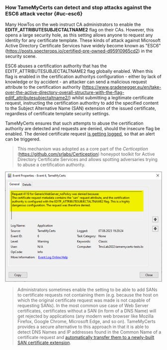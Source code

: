 ### How TameMyCerts can detect and stop attacks against the ESC6 attack vector {#uc-esc6}

Many HowTos on the web instruct CA administrators to enable the **EDITF\_ATTRIBUTESUBJECTALTNAME2** flag on their CAs. However, this opens a large security hole, as this setting allows anyone to request any identity for any certificate template. These kinds of attack against Microsoft Active Directory Certificate Services have widely become known as "ESC6" (<https://posts.specterops.io/certified-pre-owned-d95910965cd2>) in the security scene.

ESC6 abuses a certification authority that has the EDITF\_ATTRIBUTESUBJECTALTNAME2 flag globally enabled. When this flag is enabled in the certification authoritys configuration - either by lack of knowledge or by accident - an attacker can send a malicious request attribute to the certification authority (<https://www.gradenegger.eu/en/take-over-the-active-directory-overall-structure-with-the-flag-editf_attributesubjectaltname2/>) whilst submitting a legitimate certificate request, instructing the certification authoritry to add the specified content to the Subject Alternative Name (SAN) extension of the issued certificate, regardless of certificate template security settings.

TameMyCerts ensures that such attempts to abuse the certification authority are detected and requests are denied, should the insecure flag be enabled. The denied certificate request [is getting logged](#logs), so that an alert can be triggered.

> This mechanism was adopted as a core part of the _Certiception_ (<https://github.com/srlabs/Certiception>) honeypot toolkit for Active Directory Certificate Services and allows spotting adversaries trying to abuse a certification authority.

![Preventing the ESC6 attack with TameMyCerts](resources/prevent-esc6.png)

> Administrators sometimes enable the setting to be able to add SANs to certificate requests not containing them (e.g. because the host on which the original certificate request was made is not capable of requesting SANs). In the most common use case of Web Server certificates, certificates without a SAN (in form of a DNS Name) will get rejected by applications (any modern web browser like Mozilla Firefox, Google Chrome, Microsoft Edge, and so on). TameMyCerts provides a secure alternative to this approach in that it is able to detect DNS Names and IP addresses found in the Common Name of a certificate request and [automatically transfer them to a newly-built SAN certificate extension](#uc-supplement-dns).